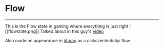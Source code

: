 # Flow
---
This is the Flow state in gaming where everything is just right
![[flowstate.png]]
Talked about in this guy's [video](https://www.youtube.com/watch?v=5DANwfC0GWI)

Also made an appearance in [htmag](https://howtomarketagame.com/2021/01/04/happy-2021-you-are-going-to-finish-a-game-this-year/)
as a csikszentmihalyi flow